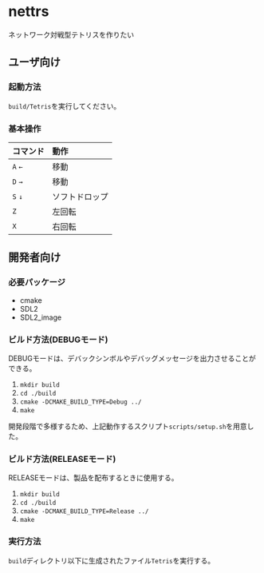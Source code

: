 # nettrs
ネットワーク対戦型テトリスを作りたい

## ユーザ向け
### 起動方法
`build/Tetris`を実行してください。

### 基本操作

|コマンド|動作          |
|:-------|:-------------|
|`A` `←`|移動          |
|`D` `→`|移動          |
|`S` `↓`|ソフトドロップ|
|`Z`     |左回転        |
|`X`     |右回転        |

## 開発者向け
### 必要パッケージ
- cmake
- SDL2
- SDL2_image

### ビルド方法(DEBUGモード)
DEBUGモードは、デバックシンボルやデバッグメッセージを出力させることができる。
1. `mkdir build`
2. `cd ./build`
3. `cmake -DCMAKE_BUILD_TYPE=Debug ../`
4. `make`

開発段階で多様するため、上記動作するスクリプト`scripts/setup.sh`を用意した。

### ビルド方法(RELEASEモード)
RELEASEモードは、製品を配布するときに使用する。
1. `mkdir build`
2. `cd ./build`
3. `cmake -DCMAKE_BUILD_TYPE=Release ../`
4. `make`

### 実行方法
`build`ディレクトリ以下に生成されたファイル`Tetris`を実行する。

